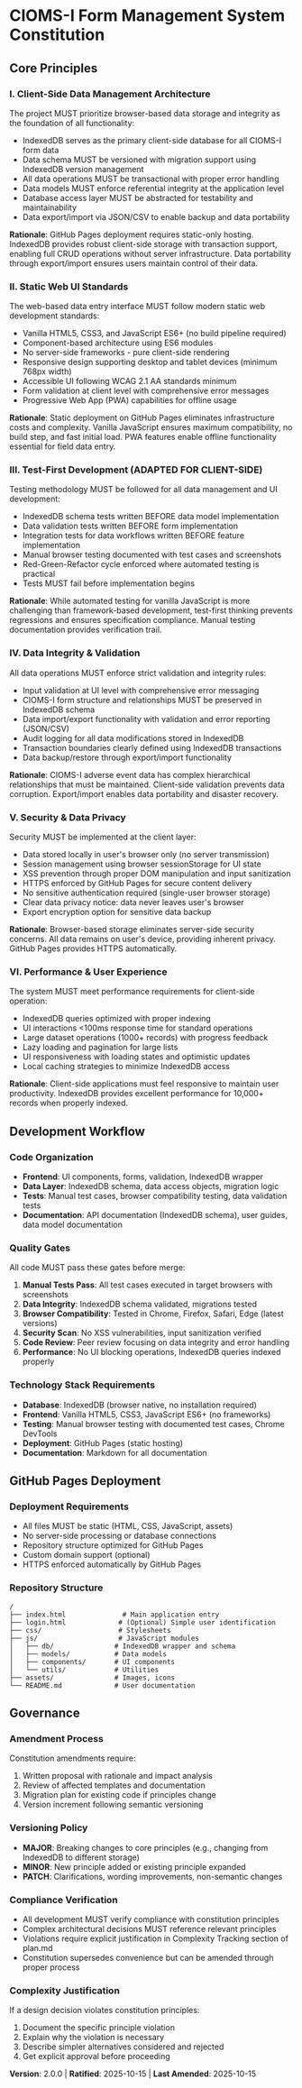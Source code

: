 <!--
Sync Impact Report:
Version: 2.0.0 (Static Web Architecture)
Ratification Date: 2025-10-15
Last Amendment: 2025-10-15

Modified Principles:
- MAJOR: Changed from 3-tier (DB → API → Frontend) to static architecture (Frontend → IndexedDB)
- MAJOR: Removed backend database requirements (PostgreSQL/MySQL)
- MAJOR: Updated testing approach for client-side only architecture

Added Sections:
- Client-Side Data Management principle
- GitHub Pages deployment standards

Removed Sections:
- Backend API layer requirements
- Server-side database requirements

Templates Status:
✅ plan-template.md - Constitution Check section aligned with static architecture
✅ spec-template.md - Requirements sections aligned with client-side data management
✅ tasks-template.md - Task structure supports client-side only development

Follow-up TODOs: Update existing implementation to remove Flask/MySQL dependencies
-->

# CIOMS-I Form Management System Constitution

## Core Principles

### I. Client-Side Data Management Architecture

The project MUST prioritize browser-based data storage and integrity as the foundation of all functionality:

- IndexedDB serves as the primary client-side database for all CIOMS-I form data
- Data schema MUST be versioned with migration support using IndexedDB version management
- All data operations MUST be transactional with proper error handling
- Data models MUST enforce referential integrity at the application level
- Database access layer MUST be abstracted for testability and maintainability
- Data export/import via JSON/CSV to enable backup and data portability

**Rationale**: GitHub Pages deployment requires static-only hosting. IndexedDB provides robust client-side storage with transaction support, enabling full CRUD operations without server infrastructure. Data portability through export/import ensures users maintain control of their data.

### II. Static Web UI Standards

The web-based data entry interface MUST follow modern static web development standards:

- Vanilla HTML5, CSS3, and JavaScript ES6+ (no build pipeline required)
- Component-based architecture using ES6 modules
- No server-side frameworks - pure client-side rendering
- Responsive design supporting desktop and tablet devices (minimum 768px width)
- Accessible UI following WCAG 2.1 AA standards minimum
- Form validation at client level with comprehensive error messages
- Progressive Web App (PWA) capabilities for offline usage

**Rationale**: Static deployment on GitHub Pages eliminates infrastructure costs and complexity. Vanilla JavaScript ensures maximum compatibility, no build step, and fast initial load. PWA features enable offline functionality essential for field data entry.

### III. Test-First Development (ADAPTED FOR CLIENT-SIDE)

Testing methodology MUST be followed for all data management and UI development:

- IndexedDB schema tests written BEFORE data model implementation
- Data validation tests written BEFORE form implementation
- Integration tests for data workflows written BEFORE feature implementation
- Manual browser testing documented with test cases and screenshots
- Red-Green-Refactor cycle enforced where automated testing is practical
- Tests MUST fail before implementation begins

**Rationale**: While automated testing for vanilla JavaScript is more challenging than framework-based development, test-first thinking prevents regressions and ensures specification compliance. Manual testing documentation provides verification trail.

### IV. Data Integrity & Validation

All data operations MUST enforce strict validation and integrity rules:

- Input validation at UI level with comprehensive error messaging
- CIOMS-I form structure and relationships MUST be preserved in IndexedDB schema
- Data import/export functionality with validation and error reporting (JSON/CSV)
- Audit logging for all data modifications stored in IndexedDB
- Transaction boundaries clearly defined using IndexedDB transactions
- Data backup/restore through export/import functionality

**Rationale**: CIOMS-I adverse event data has complex hierarchical relationships that must be maintained. Client-side validation prevents data corruption. Export/import enables data portability and disaster recovery.

### V. Security & Data Privacy

Security MUST be implemented at the client layer:

- Data stored locally in user's browser only (no server transmission)
- Session management using browser sessionStorage for UI state
- XSS prevention through proper DOM manipulation and input sanitization
- HTTPS enforced by GitHub Pages for secure content delivery
- No sensitive authentication required (single-user browser storage)
- Clear data privacy notice: data never leaves user's browser
- Export encryption option for sensitive data backup

**Rationale**: Browser-based storage eliminates server-side security concerns. All data remains on user's device, providing inherent privacy. GitHub Pages provides HTTPS automatically.

### VI. Performance & User Experience

The system MUST meet performance requirements for client-side operation:

- IndexedDB queries optimized with proper indexing
- UI interactions <100ms response time for standard operations
- Large dataset operations (1000+ records) with progress feedback
- Lazy loading and pagination for large lists
- UI responsiveness with loading states and optimistic updates
- Local caching strategies to minimize IndexedDB access

**Rationale**: Client-side applications must feel responsive to maintain user productivity. IndexedDB provides excellent performance for 10,000+ records when properly indexed.

## Development Workflow

### Code Organization

- **Frontend**: UI components, forms, validation, IndexedDB wrapper
- **Data Layer**: IndexedDB schema, data access objects, migration logic
- **Tests**: Manual test cases, browser compatibility testing, data validation tests
- **Documentation**: API documentation (IndexedDB schema), user guides, data model documentation

### Quality Gates

All code MUST pass these gates before merge:

1. **Manual Tests Pass**: All test cases executed in target browsers with screenshots
2. **Data Integrity**: IndexedDB schema validated, migrations tested
3. **Browser Compatibility**: Tested in Chrome, Firefox, Safari, Edge (latest versions)
4. **Security Scan**: No XSS vulnerabilities, input sanitization verified
5. **Code Review**: Peer review focusing on data integrity and error handling
6. **Performance**: No UI blocking operations, IndexedDB queries indexed properly

### Technology Stack Requirements

- **Database**: IndexedDB (browser native, no installation required)
- **Frontend**: Vanilla HTML5, CSS3, JavaScript ES6+ (no frameworks)
- **Testing**: Manual browser testing with documented test cases, Chrome DevTools
- **Deployment**: GitHub Pages (static hosting)
- **Documentation**: Markdown for all documentation

## GitHub Pages Deployment

### Deployment Requirements

- All files MUST be static (HTML, CSS, JavaScript, assets)
- No server-side processing or database connections
- Repository structure optimized for GitHub Pages
- Custom domain support (optional)
- HTTPS enforced automatically by GitHub Pages

### Repository Structure

```
/
├── index.html              # Main application entry
├── login.html             # (Optional) Simple user identification
├── css/                   # Stylesheets
├── js/                    # JavaScript modules
│   ├── db/               # IndexedDB wrapper and schema
│   ├── models/           # Data models
│   ├── components/       # UI components
│   └── utils/            # Utilities
├── assets/               # Images, icons
└── README.md             # User documentation
```

## Governance

### Amendment Process

Constitution amendments require:

1. Written proposal with rationale and impact analysis
2. Review of affected templates and documentation
3. Migration plan for existing code if principles change
4. Version increment following semantic versioning

### Versioning Policy

- **MAJOR**: Breaking changes to core principles (e.g., changing from IndexedDB to different storage)
- **MINOR**: New principle added or existing principle expanded
- **PATCH**: Clarifications, wording improvements, non-semantic changes

### Compliance Verification

- All development MUST verify compliance with constitution principles
- Complex architectural decisions MUST reference relevant principles
- Violations require explicit justification in Complexity Tracking section of plan.md
- Constitution supersedes convenience but can be amended through proper process

### Complexity Justification

If a design decision violates constitution principles:

1. Document the specific principle violation
2. Explain why the violation is necessary
3. Describe simpler alternatives considered and rejected
4. Get explicit approval before proceeding

**Version**: 2.0.0 | **Ratified**: 2025-10-15 | **Last Amended**: 2025-10-15
